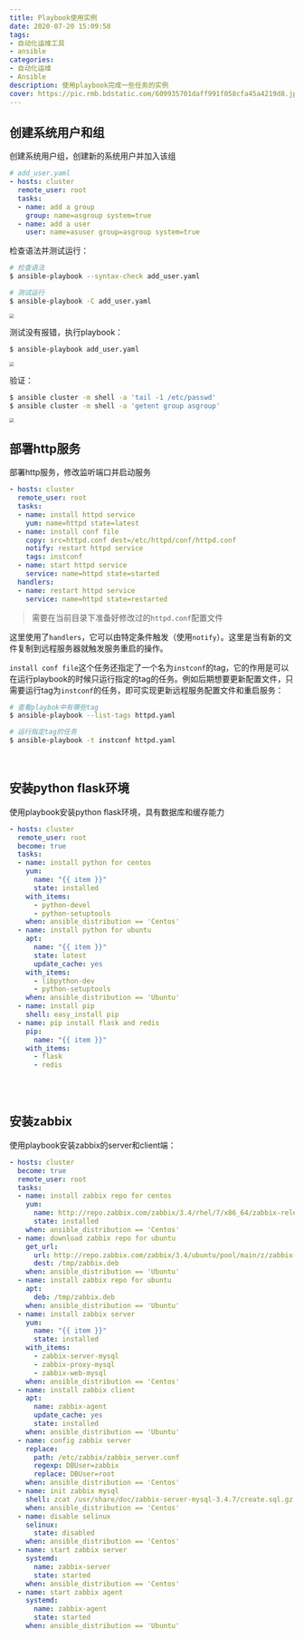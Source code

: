 ```yaml
---
title: Playbook使用实例
date: 2020-07-20 15:09:58
tags:
- 自动化运维工具
- ansible
categories:
- 自动化运维
- Ansible
description: 使用playbook完成一些任务的实例
cover: https://pic.rmb.bdstatic.com/609935701daff991f058cfa45a4219d8.jpeg
---
```




## 创建系统用户和组

创建系统用户组，创建新的系统用户并加入该组



```yaml
# add_user.yaml
- hosts: cluster
  remote_user: root
  tasks:
  - name: add a group
    group: name=asgroup system=true
  - name: add a user
    user: name=asuser group=asgroup system=true
```



检查语法并测试运行：

```bash
# 检查语法
$ ansible-playbook --syntax-check add_user.yaml

# 测试运行
$ ansible-playbook -C add_user.yaml
```

<img src="check-add-user.png" style="zoom:50%;" />



测试没有报错，执行playbook：

```bash
$ ansible-playbook add_user.yaml
```

<img src="add-user.png" style="zoom:50%;" />



验证：

```bash
$ ansible cluster -m shell -a 'tail -1 /etc/passwd'
$ ansible cluster -m shell -a 'getent group asgroup'
```

<img src="check-res.png" style="zoom:50%;" />



<br>



## 部署http服务

部署http服务，修改监听端口并启动服务

```yaml
- hosts: cluster
  remote_user: root
  tasks:
  - name: install httpd service
    yum: name=httpd state=latest
  - name: install conf file
    copy: src=httpd.conf dest=/etc/httpd/conf/httpd.conf
    notify: restart httpd service
    tags: instconf
  - name: start httpd service
    service: name=httpd state=started
  handlers:
  - name: restart httpd service
    service: name=httpd state=restarted
```



> 需要在当前目录下准备好修改过的`httpd.conf`配置文件



这里使用了`handlers`，它可以由特定条件触发（使用`notify`）。这里是当有新的文件复制到远程服务器就触发服务重启的操作。



`install conf file`这个任务还指定了一个名为`instconf`的tag，它的作用是可以在运行playbook的时候只运行指定的tag的任务。例如后期想要更新配置文件，只需要运行tag为`instconf`的任务，即可实现更新远程服务配置文件和重启服务：

```bash
# 查看playbok中有哪些tag
$ ansible-playbook --list-tags httpd.yaml

# 运行指定tag的任务
$ ansible-playbook -t instconf httpd.yaml
```



<br>



## 安装python flask环境

使用playbook安装python flask环境，具有数据库和缓存能力

```yaml
- hosts: cluster
  remote_user: root
  become: true
  tasks:
  - name: install python for centos
    yum: 
      name: "{{ item }}"
      state: installed
    with_items:
      - python-devel
      - python-setuptools
    when: ansible_distribution == 'Centos'
  - name: install python for ubuntu
    apt: 
      name: "{{ item }}"
      state: latest
      update_cache: yes
    with_items:
      - libpython-dev
      - python-setuptools
    when: ansible_distribution == 'Ubuntu'
  - name: install pip
    shell: easy_install pip
  - name: pip install flask and redis
    pip:
      name: "{{ item }}"
    with_items:
      - flask
      - redis
    
```



<br>



## 安装zabbix

使用playbook安装zabbix的server和client端：

```yaml
- hosts: cluster
  become: true
  remote_user: root
  tasks:
  - name: install zabbix repo for centos
    yum:
      name: http://repo.zabbix.com/zabbix/3.4/rhel/7/x86_64/zabbix-release-3.4-2.el7.noarch.rpm
      state: installed
    when: ansible_distribution == 'Centos'
  - name: download zabbix repo for ubuntu
    get_url:
      url: http://repo.zabbix.com/zabbix/3.4/ubuntu/pool/main/z/zabbix-release/zabbix-release-3.4-1+xenial_all.deb
      dest: /tmp/zabbix.deb
    when: ansible_distribution == 'Ubuntu'
  - name: install zabbix repo for ubuntu
    apt:
      deb: /tmp/zabbix.deb
    when: ansible_distribution == 'Ubuntu'
  - name: install zabbix server
    yum:
      name: "{{ item }}"
      state: installed
    with_items:
      - zabbix-server-mysql
      - zabbix-proxy-mysql
      - zabbix-web-mysql
    when: ansible_distribution == 'Centos'
  - name: install zabbix client
    apt:
      name: zabbix-agent
      update_cache: yes
      state: installed
    when: ansible_distribution == 'Ubuntu'
  - name: config zabbix server
    replace:
      path: /etc/zabbix/zabbix_server.conf
      regexp: DBUser=zabbix
      replace: DBUser=root
    when: ansible_distribution == 'Centos'
  - name: init zabbix mysql
    shell: zcat /usr/share/doc/zabbix-server-mysql-3.4.7/create.sql.gz | mysql -uroot zabbix
    when: ansible_distribution == 'Centos'
  - name: disable selinux
    selinux:
      state: disabled
    when: ansible_distribution == 'Centos'
  - name: start zabbix server
    systemd:
      name: zabbix-server
      state: started
    when: ansible_distribution == 'Centos'
  - name: start zabbix agent
    systemd:
      name: zabbix-agent
      state: started
    when: ansible_distribution == 'Ubuntu'
```

